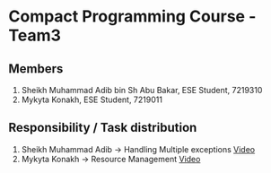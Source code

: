 # Compact Programming Course - Team3
## Members
1. Sheikh Muhammad Adib bin Sh Abu Bakar, ESE Student, 7219310
2. Mykyta Konakh, ESE Student, 7219011
   
## Responsibility / Task distribution
1. Sheikh Muhammad Adib -> Handling Multiple exceptions [Video](https://1drv.ms/v/s!AlQOuTxbuHLMkbdfIYieqCYgMg1TmQ?e=faiGc8)
2. Mykyta Konakh -> Resource Management [Video](https://1drv.ms/f/s!AnvqoDuBDuM6yA97OBLlwiGAToMR?e=QFqUsa)
